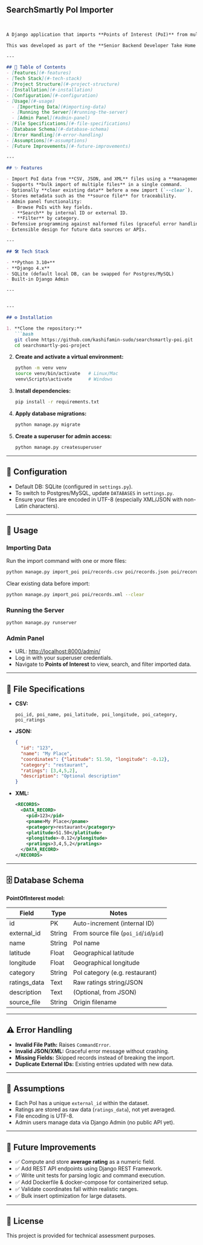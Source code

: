 ## SearchSmartly PoI Importer

```markdown


A Django application that imports **Points of Interest (PoI)** from multiple data formats (**CSV, JSON, XML**) into a relational database and exposes them via the **Django Admin panel** for browsing, searching, and filtering.  

This was developed as part of the **Senior Backend Developer Take Home Exercise**.

---

## 📖 Table of Contents
- [Features](#-features)
- [Tech Stack](#-tech-stack)
- [Project Structure](#-project-structure)
- [Installation](#-installation)
- [Configuration](#-configuration)
- [Usage](#-usage)
  - [Importing Data](#importing-data)
  - [Running the Server](#running-the-server)
  - [Admin Panel](#admin-panel)
- [File Specifications](#-file-specifications)
- [Database Schema](#-database-schema)
- [Error Handling](#-error-handling)
- [Assumptions](#-assumptions)
- [Future Improvements](#-future-improvements)

---

## ✨ Features

- Import PoI data from **CSV, JSON, and XML** files using a **management command**.
- Supports **bulk import of multiple files** in a single command.
- Optionally **clear existing data** before a new import (`--clear`).
- Stores metadata such as the **source file** for traceability.
- Admin panel functionality:
  - Browse PoIs with key fields.
  - **Search** by internal ID or external ID.
  - **Filter** by category.
- Defensive programming against malformed files (graceful error handling).
- Extensible design for future data sources or APIs.

---

## 🛠 Tech Stack

- **Python 3.10+**
- **Django 4.x**
- SQLite (default local DB, can be swapped for Postgres/MySQL)
- Built-in Django Admin

---


---

## ⚙️ Installation

1. **Clone the repository:**
   ```bash
   git clone https://github.com/kashifamin-sudo/searchsmartly-poi.git
   cd searchsmartly-poi-project
````

2. **Create and activate a virtual environment:**

   ```bash
   python -m venv venv
   source venv/bin/activate   # Linux/Mac
   venv\Scripts\activate      # Windows
   ```

3. **Install dependencies:**

   ```bash
   pip install -r requirements.txt
   ```

4. **Apply database migrations:**

   ```bash
   python manage.py migrate
   ```

5. **Create a superuser for admin access:**

   ```bash
   python manage.py createsuperuser
   ```

---

## 🔧 Configuration

* Default DB: SQLite (configured in `settings.py`).
* To switch to Postgres/MySQL, update `DATABASES` in `settings.py`.
* Ensure your files are encoded in UTF-8 (especially XML/JSON with non-Latin characters).

---

## 🚀 Usage

### Importing Data

Run the import command with one or more files:

```bash
python manage.py import_poi poi/records.csv poi/records.json poi/records.xml
```

Clear existing data before import:

```bash
python manage.py import_poi poi/records.xml --clear
```

### Running the Server

```bash
python manage.py runserver
```

### Admin Panel

* URL: [http://localhost:8000/admin/](http://localhost:8000/admin/)
* Log in with your superuser credentials.
* Navigate to **Points of Interest** to view, search, and filter imported data.

---

## 📑 File Specifications

* **CSV:**

  ```
  poi_id, poi_name, poi_latitude, poi_longitude, poi_category, poi_ratings
  ```

* **JSON:**

  ```json
  {
    "id": "123",
    "name": "My Place",
    "coordinates": {"latitude": 51.50, "longitude": -0.12},
    "category": "restaurant",
    "ratings": [3,4,5,2],
    "description": "Optional description"
  }
  ```

* **XML:**

  ```xml
  <RECORDS>
    <DATA_RECORD>
      <pid>123</pid>
      <pname>My Place</pname>
      <pcategory>restaurant</pcategory>
      <platitude>51.50</platitude>
      <plongitude>-0.12</plongitude>
      <pratings>3,4,5,2</pratings>
    </DATA_RECORD>
  </RECORDS>
  ```

---

## 🗄 Database Schema

**PointOfInterest model:**

| Field         | Type   | Notes                                  |
| ------------- | ------ | -------------------------------------- |
| id            | PK     | Auto-increment (internal ID)           |
| external\_id  | String | From source file (`poi_id`/`id`/`pid`) |
| name          | String | PoI name                               |
| latitude      | Float  | Geographical latitude                  |
| longitude     | Float  | Geographical longitude                 |
| category      | String | PoI category (e.g. restaurant)         |
| ratings\_data | Text   | Raw ratings string/JSON                |
| description   | Text   | (Optional, from JSON)                  |
| source\_file  | String | Origin filename                        |

---

## ⚠️ Error Handling

* **Invalid File Path:** Raises `CommandError`.
* **Invalid JSON/XML:** Graceful error message without crashing.
* **Missing Fields:** Skipped records instead of breaking the import.
* **Duplicate External IDs:** Existing entries updated with new data.

---

## 📌 Assumptions

* Each PoI has a unique `external_id` within the dataset.
* Ratings are stored as raw data (`ratings_data`), not yet averaged.
* File encoding is UTF-8.
* Admin users manage data via Django Admin (no public API yet).

---

## 🚧 Future Improvements

* ✅ Compute and store **average rating** as a numeric field.
* ✅ Add REST API endpoints using Django REST Framework.
* ✅ Write unit tests for parsing logic and command execution.
* ✅ Add Dockerfile & docker-compose for containerized setup.
* ✅ Validate coordinates fall within realistic ranges.
* ✅ Bulk insert optimization for large datasets.

---

## 📜 License

This project is provided for technical assessment purposes.

